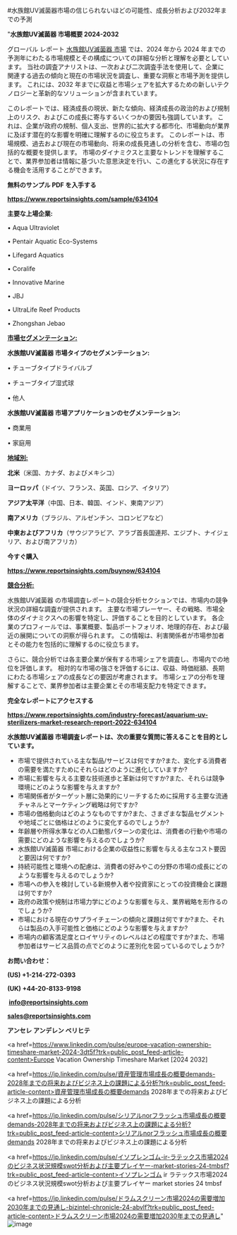 #水族館UV滅菌器市場の信じられないほどの可能性、成長分析および2032年までの予測

"<strong>水族館UV滅菌器 市場概要 2024-2032</strong>

グローバル レポート <a href=https://www.reportsinsights.com/sample/634104>水族館UV滅菌器 市場</a> では、2024 年から 2024 年までの予測年にわたる市場規模とその構成についての詳細な分析と理解を必要としています。 当社の調査アナリストは、一次および二次調査手法を使用して、企業に関連する過去の傾向と現在の市場状況を調査し、重要な洞察と市場予測を提供します。 これには、2032 年までに収益と市場シェアを拡大​​するための新しいテクノロジーと革新的なソリューションが含まれています。

このレポートでは、経済成長の現状、新たな傾向、経済成長の政治的および規制上のリスク、およびこの成長に寄与するいくつかの要因も強調しています。 これは、企業が政府の規制、個人支出、世界的に拡大する都市化、市場動向が業界に及ぼす潜在的な影響を明確に理解するのに役立ちます。 このレポートは、市場規模、過去および現在の市場動向、将来の成長見通しの分析を含む、市場の包括的な概要を提供します。 市場のダイナミクスと主要なトレンドを理解することで、業界参加者は情報に基づいた意思決定を行い、この進化する状況に存在する機会を活用することができます。

<strong><b>無料のサンプル PDF を入手する</b></strong>

<a href=https://www.reportsinsights.com/sample/634104><strong><u>https://www.reportsinsights.com/sample/634104</u></strong></a>

<strong>主要な上場企業:</strong>

• Aqua Ultraviolet

• Pentair Aquatic Eco-Systems

• Lifegard Aquatics

• Coralife

• Innovative Marine

• JBJ

• UltraLife Reef Products

• Zhongshan Jebao

<strong><u>市場セグメンテーション</u></strong><strong><u>:</u></strong>

<strong>水族館UV滅菌器 市場タイプのセグメンテーション:</strong>

• チューブタイプドライバルブ

• チューブタイプ湿式球

• 他人

<strong>水族館UV滅菌器 市場アプリケーションのセグメンテーション:</strong>

• 商業用

• 家庭用

<strong><u>地域別</u></strong><strong><u>:</u></strong>

<strong>北米</strong>（米国、カナダ、およびメキシコ）

<strong>ヨーロッパ</strong>（ドイツ、フランス、英国、ロシア、イタリア）

<strong>アジア太平洋</strong>（中国、日本、韓国、インド、東南アジア）

<strong>南アメリカ</strong>（ブラジル、アルゼンチン、コロンビアなど）

<strong>中東およびアフリカ</strong>（サウジアラビア、アラブ首長国連邦、エジプト、ナイジェリア、および南アフリカ）

<strong>今すぐ購入</strong>

<a href=https://www.reportsinsights.com/buynow/634104><strong><u>https://www.reportsinsights.com/buynow/634104</u></strong></a>

<strong><u>競合分析:</u></strong>

水族館UV滅菌器 の市場調査レポートの競合分析セクションでは、市場内の競争状況の詳細な調査が提供されます。 主要な市場プレーヤー、その戦略、市場全体のダイナミクスへの影響を特定し、評価することを目的としています。 各企業のプロフィールでは、事業概要、製品ポートフォリオ、地理的存在、および最近の展開についての洞察が得られます。 この情報は、利害関係者が市場参加者とその能力を包括的に理解するのに役立ちます。

さらに、競合分析では各主要企業が保有する市場シェアを調査し、市場内での地位を評価します。 相対的な市場の強さを評価するには、収益、時価総額、長期にわたる市場シェアの成長などの要因が考慮されます。 市場シェアの分布を理解することで、業界参加者は主要企業とその市場支配力を特定できます。

<strong>完全なレポートにアクセスする</strong>

<a href=https://www.reportsinsights.com/industry-forecast/aquarium-uv-sterilizers-market-research-report-2022-634104><strong><u><b>https://www.reportsinsights.com/industry-forecast/aquarium-uv-sterilizers-market-research-report-2022-634104</b></u></strong></a>

<strong><b>水族館UV滅菌器 市場調査レポートは、次の重要な質問に答えることを目的としています。</b></strong>
<ul>
  <li>市場で提供されている主な製品/サービスは何ですか?また、変化する消費者の需要を満たすためにそれらはどのように進化していますか?</li>
  <li>市場に影響を与える主要な技術進歩と革新は何ですか?また、それらは競争環境にどのような影響を与えますか?</li>
  <li>市場関係者がターゲット層に効果的にリーチするために採用する主要な流通チャネルとマーケティング戦略は何ですか?</li>
  <li>市場の価格動向はどのようなものですか?また、さまざまな製品セグメントや地域ごとに価格はどのように変化するのでしょうか?</li>
  <li>年齢層や所得水準などの人口動態パターンの変化は、消費者の行動や市場の需要にどのような影響を与えるのでしょうか?</li>
  <li>水族館UV滅菌器 市場における企業の収益性に影響を与える主なコスト要因と要因は何ですか?</li>
  <li>持続可能性と環境への配慮は、消費者の好みやこの分野の市場の成長にどのような影響を与えるのでしょうか?</li>
  <li>市場への参入を検討している新規参入者や投資家にとっての投資機会と課題は何ですか?</li>
  <li>政府の政策や規制は市場力学にどのような影響を与え、業界戦略を形作るのでしょうか?</li>
  <li>市場における現在のサプライチェーンの傾向と課題は何ですか?また、それらは製品の入手可能性と価格にどのような影響を与えますか?</li>
  <li>市場内の顧客満足度とロイヤリティのレベルはどの程度ですか?また、市場参加者はサービス品質の点でどのように差別化を図っているのでしょうか?</li>
</ul>
<strong>お問い合わせ：</strong>

<strong>(US) +1-214-272-0393</strong>

<strong>(UK) +44-20-8133-9198</strong>

<strong> </strong><a href=info@reportsinsights.com><strong><u>info@reportsinsights.com</u></strong></a>

<a href=sales@reportsinsights.com><strong><u>sales@reportsinsights.com</u></strong></a>

<strong>アンセレ アンデレン ベリヒテ</strong>

<a href=https://www.linkedin.com/pulse/europe-vacation-ownership-timeshare-market-2024-3dt5f?trk=public_post_feed-article-content>Europe Vacation Ownership Timeshare Market [2024 2032]</a>

<a href=https://jp.linkedin.com/pulse/資産管理市場成長の概要demands-2028年までの将来およびビジネス上の課題による分析?trk=public_post_feed-article-content>資産管理市場成長の概要demands 2028年までの将来およびビジネス上の課題による分析</a>

<a href=https://jp.linkedin.com/pulse/シリアルnorフラッシュ市場成長の概要demands-2028年までの将来およびビジネス上の課題による分析?trk=public_post_feed-article-content>シリアルnorフラッシュ市場成長の概要demands 2028年までの将来およびビジネス上の課題による分析</a>

<a href=https://jp.linkedin.com/pulse/イソプレンゴム-ir-ラテックス市場2024のビジネス状況規模swot分析および主要プレイヤー-market-stories-24-tmbsf?trk=public_post_feed-article-content>イソプレンゴム ir ラテックス市場2024のビジネス状況規模swot分析および主要プレイヤー market stories 24 tmbsf</a>

<a href=https://jp.linkedin.com/pulse/ドラムスクリーン市場2024の需要増加2030年までの見通し-bizintel-chronicle-24-abvlf?trk=public_post_feed-article-content>ドラムスクリーン市場2024の需要増加2030年までの見通し</a>"
![image](https://github.com/aanak123/RIMarketer1/assets/158471119/b98d4faf-9eb4-4f41-baae-70ea23e61466)
